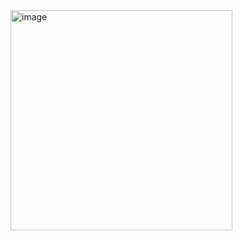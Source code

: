<img width="355" height="352" alt="image" src="https://github.com/user-attachments/assets/43deecae-abdd-44bc-8ebd-e84a38ee27a4" />
